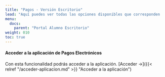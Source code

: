 ```yaml
---
title: "Pagos - Versión Escritorio"
lead: "Aquí puedes ver todas las opciones disponibles que corresponden a pagos."
menu:
  docs:
    parent: "Portal Alumno Escritorio"
weight: 010
toc: true
---
```


#### Acceder a la aplicación de Pagos Electrónicos

Con esta funcionalidad podrás acceder a la aplicación. [Acceder →]({{< relref "/acceder-aplicacion.md" >}} "Acceder a la aplicación")
